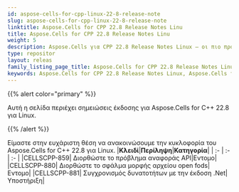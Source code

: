 ```yaml
---
id: aspose-cells-for-cpp-linux-22-8-release-note
slug: aspose-cells-for-cpp-linux-22-8-release-note
linktitle: Aspose.Cells for CPP 22.8 Release Notes Linu
title: Aspose.Cells for CPP 22.8 Release Notes Linu
weight: 5
description: Aspose.Cells για CPP 22.8 Release Notes Linux – οι πιο πρόσφατες βελτιώσεις, νέες δυνατότητες και επιδιορθώσεις
type: repositor
layout: releas
family_listing_page_title: Aspose.Cells for CPP 22.8 Release Notes Linu
keywords: Aspose.Cells for CPP 22.8 Release Notes Linux, Aspose.Cells for CPP 22.8 Linux updates and fixe
---
```

{{% alert color="primary" %}}

Αυτή η σελίδα περιέχει σημειώσεις έκδοσης για Aspose.Cells for C++ 22.8 για Linux.

{{% /alert %}}

Είμαστε στην ευχάριστη θέση να ανακοινώσουμε την κυκλοφορία του Aspose.Cells for C++ 22.8 για Linux.
|**Κλειδί**|**Περίληψη**|**Κατηγορία**|
| :- | :- | :- |
|CELLSCPP-859| Διορθώστε το πρόβλημα αναφοράς API|Εντομο|
|CELLSCPP-880| Διορθώστε το σφάλμα μορφής αρχείου open fods|Εντομο|
|CELLSCPP-881| Συγχρονισμός δυνατοτήτων με την έκδοση .Net|Υποστήριξη|
